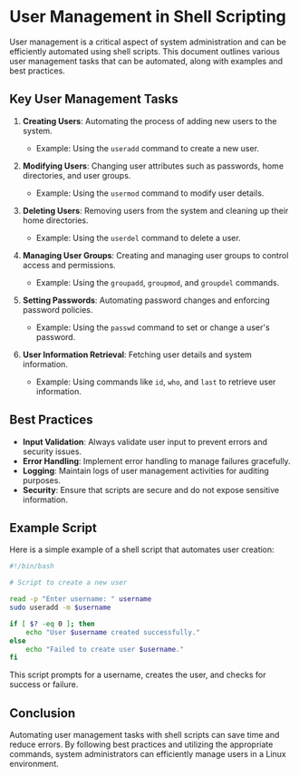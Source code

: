 # User Management in Shell Scripting

User management is a critical aspect of system administration and can be efficiently automated using shell scripts. This document outlines various user management tasks that can be automated, along with examples and best practices.

## Key User Management Tasks

1. **Creating Users**: Automating the process of adding new users to the system.
   - Example: Using the `useradd` command to create a new user.

2. **Modifying Users**: Changing user attributes such as passwords, home directories, and user groups.
   - Example: Using the `usermod` command to modify user details.

3. **Deleting Users**: Removing users from the system and cleaning up their home directories.
   - Example: Using the `userdel` command to delete a user.

4. **Managing User Groups**: Creating and managing user groups to control access and permissions.
   - Example: Using the `groupadd`, `groupmod`, and `groupdel` commands.

5. **Setting Passwords**: Automating password changes and enforcing password policies.
   - Example: Using the `passwd` command to set or change a user's password.

6. **User Information Retrieval**: Fetching user details and system information.
   - Example: Using commands like `id`, `who`, and `last` to retrieve user information.

## Best Practices

- **Input Validation**: Always validate user input to prevent errors and security issues.
- **Error Handling**: Implement error handling to manage failures gracefully.
- **Logging**: Maintain logs of user management activities for auditing purposes.
- **Security**: Ensure that scripts are secure and do not expose sensitive information.

## Example Script

Here is a simple example of a shell script that automates user creation:

```bash
#!/bin/bash

# Script to create a new user

read -p "Enter username: " username
sudo useradd -m $username

if [ $? -eq 0 ]; then
    echo "User $username created successfully."
else
    echo "Failed to create user $username."
fi
```

This script prompts for a username, creates the user, and checks for success or failure.

## Conclusion

Automating user management tasks with shell scripts can save time and reduce errors. By following best practices and utilizing the appropriate commands, system administrators can efficiently manage users in a Linux environment.